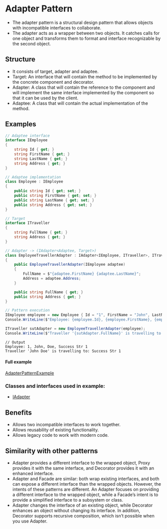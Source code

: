 ﻿
# Adapter Pattern

- The adapter pattern is a structural design pattern that allows objects with incompatible interfaces to collaborate.
- The adapter acts as a wrapper between two objects. It catches calls for one object and transforms them to format and interface recognizable by the second object.

## Structure

- It consists of target, adapter and adaptee.
- Target: An interface that will contain the method to be implemented by the concrete component and decorator.
- Adapter: A class that will contain the reference to the component and will implement the same interface implemented by the component so that it can be used by the client.
- Adaptee: A class that will contain the actual implementation of the method.


## Examples


```csharp
// Adaptee interface
interface IEmployee
{
    string Id { get; }
    string FirstName { get; }
    string LastName { get; }
    string Address { get; }
}

// Adaptee implementation
class Employee : IEmployee
{
    public string Id { get; set; }
    public string FirstName { get; set; }
    public string LastName { get; set; }
    public string Address { get; set; }
}

// Target
interface ITraveller
{
    string FullName { get; }
    string Address { get; }
}

// Adapter -> (IAdapter<Adaptee, Target>)
class EmployeeTravellerAdapter : IAdapter<IEmployee, ITraveller>, ITraveller
{
    public EmployeeTravellerAdapter(IEmployee adaptee)
    {
        FullName = $"{adaptee.FirstName} {adaptee.LastName}";
        Address = adaptee.Address;
    }

    public string FullName { get; }
    public string Address { get; }
}

// Pattern execution
IEmployee employee = new Employee { Id = "1", FirstName = "John", LastName = "Doe", Address = "Success Str 1" };
Console.WriteLine($"Employee: {employee.Id}, {employee.FirstName}, {employee.LastName}, {employee.Address}");

ITraveller sutAdapter = new EmployeeTravellerAdapter(employee);
Console.WriteLine($"Traveller '{sutAdapter.FullName}' is travelling to: {sutAdapter.Address}");
```

```
// Output
Employee: 1, John, Doe, Success Str 1
Traveller 'John Doe' is travelling to: Success Str 1
```
#### Full example

[AdapterPatternExample](./../../GofConsoleApp/Examples/Structural/AdapterPattern/AdapterPatternExample.cs)

### Classes and interfaces used in example:

- [IAdapter](./../../GofPatterns/Structural/AdapterPattern/IAdapter.cs)

## Benefits

- Allows two incompatible interfaces to work together.
- Allows reusability of existing functionality.
- Allows legacy code to work with modern code.

## Similarity with other patterns

- Adapter provides a different interface to the wrapped object, Proxy provides it with the same interface, and Decorator provides it with an enhanced interface.
- Adapter and Facade are similar: both wrap existing interfaces, and both can expose a different interface than the wrapped objects. However, the intents of these patterns are different. An Adapter focuses on providing a different interface to the wrapped object, while a Facade’s intent is to provide a simplified interface to a subsystem or class.
- Adapter changes the interface of an existing object, while Decorator enhances an object without changing its interface. In addition, Decorator supports recursive composition, which isn’t possible when you use Adapter.
